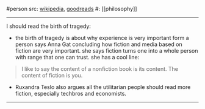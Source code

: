 #person 
src: [wikipedia](https://en.wikipedia.org/wiki/Friedrich_Nietzsche), [goodreads](https://www.goodreads.com/author/show/1938.Friedrich_Nietzsche) 
#: [[philosophy]] 


___
I should read the birth of tragedy:
- the birth of tragedy is about why experience is very important form a person says Anna Gat concluding how fiction and media based on fiction are very important. she says fiction turns one into a whole person with range that one can trust. she has a cool line:
> I like to say the content of a nonfiction book is its content. The content of fiction is you.

- Ruxandra Teslo also argues all the utilitarian people should read more fiction, especially techbros and economists. 

___